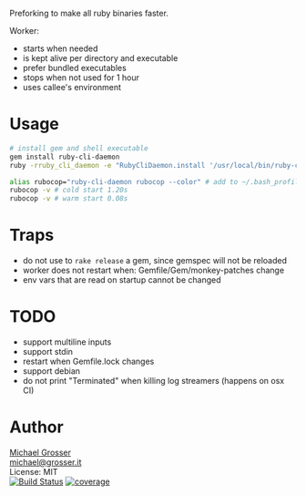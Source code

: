 Preforking to make all ruby binaries faster.

Worker:
- starts when needed
- is kept alive per directory and executable
- prefer bundled executables
- stops when not used for 1 hour
- uses callee's environment

Usage
=====

```Bash
# install gem and shell executable
gem install ruby-cli-daemon
ruby -rruby_cli_daemon -e "RubyCliDaemon.install '/usr/local/bin/ruby-cli-daemon'"

alias rubocop="ruby-cli-daemon rubocop --color" # add to ~/.bash_profile
rubocop -v # cold start 1.20s
rubocop -v # warm start 0.08s
```

Traps
=====
 - do not use to `rake release` a gem, since gemspec will not be reloaded
 - worker does not restart when: Gemfile/Gem/monkey-patches change
 - env vars that are read on startup cannot be changed 

TODO
====
 - support multiline inputs
 - support stdin
 - restart when Gemfile.lock changes
 - support debian
 - do not print "Terminated" when killing log streamers (happens on osx CI)

Author
======
[Michael Grosser](http://grosser.it)<br/>
michael@grosser.it<br/>
License: MIT<br/>
[![Build Status](https://travis-ci.org/grosser/ruby-cli-daemon.svg)](https://travis-ci.org/grosser/ruby-cli-daemon)
[![coverage](https://img.shields.io/badge/coverage-100%25-success.svg)](https://github.com/grosser/single_cov)
